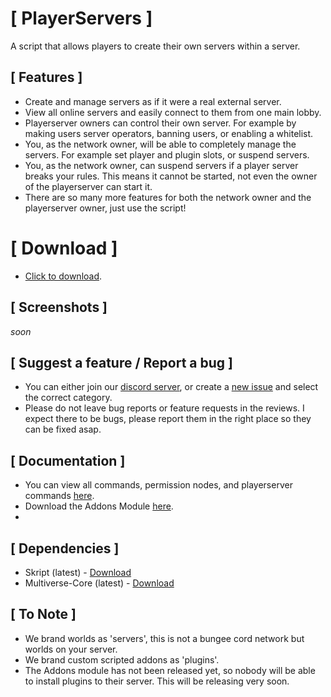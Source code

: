 # [ PlayerServers ]
A script that allows players to create their own servers within a server.

## [ Features ]
* Create and manage servers as if it were a real external server.
* View all online servers and easily connect to them from one main lobby.
* Playerserver owners can control their own server. For example by making users server operators, banning users, or enabling a whitelist.
* You, as the network owner, will be able to completely manage the servers. For example set player and plugin slots, or suspend servers.
* You, as the network owner, can suspend servers if a player server breaks your rules. This means it cannot be started, not even the owner of the playerserver can start it.
* There are so many more features for both the network owner and the playerserver owner, just use the script!

# [ Download ]
* [Click to download](https://github.com/AdxmGG/PlayerServers/releases).

## [ Screenshots ]
*soon*

## [ Suggest a feature / Report a bug ]
* You can either join our [discord server](https://discord.gg/Z6jjusAc5h), or create a [new issue](https://github.com/AdxmGG/PlayerServers/issues) and select the correct category.
* Please do not leave bug reports or feature requests in the reviews. I expect there to be bugs, please report them in the right place so they can be fixed asap.

## [ Documentation ]
* You can view all commands, permission nodes, and playerserver commands [here](https://playerservers.xyz).
* Download the Addons Module [here](https://www.spigotmc.org/resources/addons-playerservers-module.89868).
* 
## [ Dependencies ]
* Skript (latest) - [Download](https://github.com/SkriptLang/Skript/releases)
* Multiverse-Core (latest) - [Download](https://www.spigotmc.org/resources/multiverse-core.390/)

## [ To Note ]
* We brand worlds as 'servers', this is not a bungee cord network but worlds on your server.
* We brand custom scripted addons as 'plugins'.
* The Addons module has not been released yet, so nobody will be able to install plugins to their server. This will be releasing very soon.
